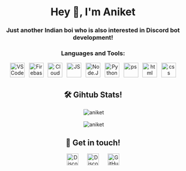 <h1 align="center">Hey 👋, I'm Aniket</h1>
<h3 align="center">Just another Indian boi who is also interested in Discord bot development!</h3>


<h3 align="center">Languages and Tools:</h3>
<p align="center">
<img alt="VS Code" width="40px" height="40px" src="https://i.imgur.com/LwSdAlE.png"/>&nbsp;&nbsp;
<img alt="Firebase" width="40px" height="40px" src="https://www.vectorlogo.zone/logos/firebase/firebase-icon.svg" />&nbsp;&nbsp;
<img alt="Cloud" width="40px" height="40px" src="https://www.vectorlogo.zone/logos/google_cloud/google_cloud-icon.svg" />&nbsp;&nbsp;
<img alt="JS" width="40px" height="40px" src="https://i.imgur.com/3u1wzwE.png" />&nbsp;&nbsp;
<img alt="Node.JS" width="40px" height="40px" src="https://seeklogo.com/images/N/nodejs-logo-FBE122E377-seeklogo.com.png" />&nbsp;&nbsp;
<img alt="Python" width="40px" height="40px" src="https://github.com/jalbertsr/logo-badge-images/blob/master/img/rsz_python.png?raw=true" />&nbsp;&nbsp;
<img  alt="ps"  width="40px" height="40px"" src="https://github.com/aniket091/resources/blob/main/photoshop.png?raw=true" />&nbsp;&nbsp;
<img  alt="html" width="40px" height="40px" src="https://i.imgur.com/PZ44WAF_d.webp?maxwidth=640&shape=thumb&fidelity=medium" />&nbsp;&nbsp;
<img  alt="css"  width="40px" height="40px"" src="https://i.imgur.com/4eIE4kN_d.webp?maxwidth=640&shape=thumb&fidelity=medium" />
</p>


<h2 align="center">🛠️ Gihtub Stats!</h2>
<p align="center">&nbsp;<img align="center" src="https://github-readme-stats.vercel.app/api/top-langs/?username=aniket091&layout=compact&theme=tokyonight" alt="aniket" /></p>
<p align="center">&nbsp;<img align="center" src="https://github-readme-stats.vercel.app/api?username=aniket091&show_icons=true&theme=tokyonight" alt="aniket" /></p>

<h2 align="center">🤝 Get in touch!</h2>
<p align="center">
<a href="https://www.instagram.com/aniket.091/" target="_blank"><img alt="Discord" title="Discord" height="32" width="32" src="https://image.flaticon.com/icons/svg/174/174855.svg"></a>&nbsp;&nbsp;&nbsp;&nbsp;&nbsp;
<a href="https://discord.com/invite/GaczkwfgV9" target="_blank"><img alt="Discord" title="Discord" height="32" width="32" src="https://raw.githubusercontent.com/peterthehan/peterthehan/master/assets/discord.svg"></a>&nbsp;&nbsp;&nbsp;&nbsp;&nbsp;
<a href="https://github.com/aniket091"><img alt="GitHub" title="GitHub" height="32" width="32" src="https://raw.githubusercontent.com/peterthehan/peterthehan/master/assets/github.svg"></a>
</p>
